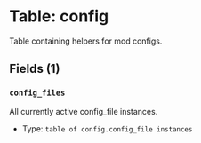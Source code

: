# Table: config

Table containing helpers for mod configs.

## Fields (1)

### `config_files`

All currently active config_file instances.

- Type: `table of config.config_file instances`


